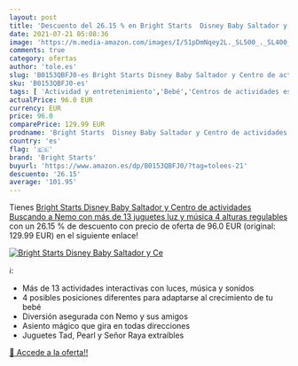 ```yaml
---
layout: post
title: 'Descuento del 26.15 % en Bright Starts  Disney Baby Saltador y Ce'
date: 2021-07-21 05:08:36
image: 'https://m.media-amazon.com/images/I/51pDmNqey2L._SL500_._SL400_.jpg'
comments: true
category: ofertas
author: 'tole.es'
slug: 'B0153QBFJ0-es Bright Starts Disney Baby Saltador y Centro de actividades...'
sku: 'B0153QBFJ0-es'
tags: [ 'Actividad y entretenimiento','Bebé','Centros de actividades estáticos para bebés','bright starts','juguetes', ]
actualPrice: 96.0 EUR
currency: EUR
price: 96.0
comparePrice: 129.99 EUR
prodname: 'Bright Starts  Disney Baby Saltador y Centro de actividades Buscando a Nemo con más de 13 juguetes  luz y música  4 alturas regulables'
country: 'es'
flag: '🇪🇸'
brand: 'Bright Starts'
buyurl: 'https://www.amazon.es/dp/B0153QBFJ0/?tag=tolees-21'
descuento: '26.15'
average: '101.95'
---
```


Tienes [Bright Starts  Disney Baby Saltador y Centro de actividades Buscando a Nemo con más de 13 juguetes  luz y música  4 alturas regulables](https://www.amazon.es/dp/B0153QBFJ0/?tag=tolees-21) con un 26.15 % de descuento con precio de oferta de 96.0 EUR (original: 129.99 EUR) en el siguiente enlace!

[![Bright Starts  Disney Baby Saltador y Ce](https://m.media-amazon.com/images/I/51pDmNqey2L._SL500_._SL400_.jpg)](https://www.amazon.es/dp/B0153QBFJ0/?tag=tolees-21)

ℹ️:

- Más de 13 actividades interactivas con luces, música y sonidos
- 4 posibles posiciones diferentes para adaptarse al crecimiento de tu bebé
- Diversión asegurada con Nemo y sus amigos
- Asiento mágico que gira en todas direcciones
- Juguetes Tad, Pearl y Señor Raya extraíbles

[🛒 Accede a la oferta!!](https://www.amazon.es/dp/B0153QBFJ0/?tag=tolees-21)

